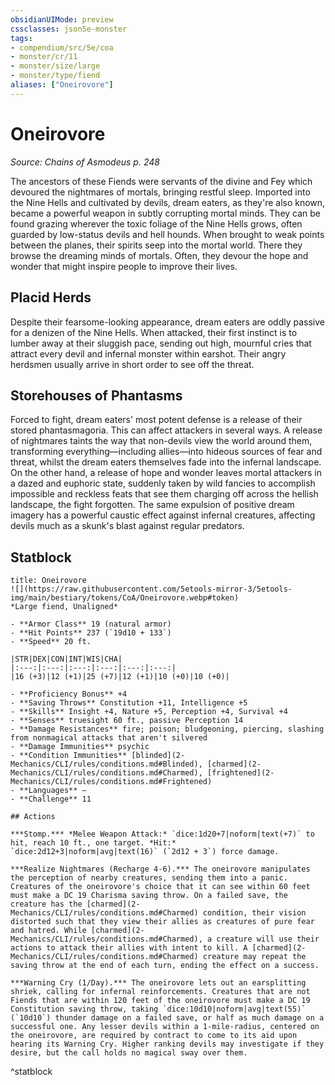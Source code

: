 ```yaml
---
obsidianUIMode: preview
cssclasses: json5e-monster
tags:
- compendium/src/5e/coa
- monster/cr/11
- monster/size/large
- monster/type/fiend
aliases: ["Oneirovore"]
---
```

# Oneirovore
*Source: Chains of Asmodeus p. 248*  

The ancestors of these Fiends were servants of the divine and Fey which devoured the nightmares of mortals, bringing restful sleep. Imported into the Nine Hells and cultivated by devils, dream eaters, as they're also known, became a powerful weapon in subtly corrupting mortal minds. They can be found grazing wherever the toxic foliage of the Nine Hells grows, often guarded by low-status devils and hell hounds. When brought to weak points between the planes, their spirits seep into the mortal world. There they browse the dreaming minds of mortals. Often, they devour the hope and wonder that might inspire people to improve their lives.

## Placid Herds

Despite their fearsome-looking appearance, dream eaters are oddly passive for a denizen of the Nine Hells. When attacked, their first instinct is to lumber away at their sluggish pace, sending out high, mournful cries that attract every devil and infernal monster within earshot. Their angry herdsmen usually arrive in short order to see off the threat.

## Storehouses of Phantasms

Forced to fight, dream eaters' most potent defense is a release of their stored phantasmagoria. This can affect attackers in several ways. A release of nightmares taints the way that non-devils view the world around them, transforming everything—including allies—into hideous sources of fear and threat, whilst the dream eaters themselves fade into the infernal landscape. On the other hand, a release of hope and wonder leaves mortal attackers in a dazed and euphoric state, suddenly taken by wild fancies to accomplish impossible and reckless feats that see them charging off across the hellish landscape, the fight forgotten. The same expulsion of positive dream imagery has a powerful caustic effect against infernal creatures, affecting devils much as a skunk's blast against regular predators.

## Statblock

```ad-statblock
title: Oneirovore
![](https://raw.githubusercontent.com/5etools-mirror-3/5etools-img/main/bestiary/tokens/CoA/Oneirovore.webp#token)
*Large fiend, Unaligned*

- **Armor Class** 19 (natural armor)
- **Hit Points** 237 (`19d10 + 133`)
- **Speed** 20 ft.

|STR|DEX|CON|INT|WIS|CHA|
|:---:|:---:|:---:|:---:|:---:|:---:|
|16 (+3)|12 (+1)|25 (+7)|12 (+1)|10 (+0)|10 (+0)|

- **Proficiency Bonus** +4
- **Saving Throws** Constitution +11, Intelligence +5
- **Skills** Insight +4, Nature +5, Perception +4, Survival +4
- **Senses** truesight 60 ft., passive Perception 14
- **Damage Resistances** fire; poison; bludgeoning, piercing, slashing from nonmagical attacks that aren't silvered
- **Damage Immunities** psychic
- **Condition Immunities** [blinded](2-Mechanics/CLI/rules/conditions.md#Blinded), [charmed](2-Mechanics/CLI/rules/conditions.md#Charmed), [frightened](2-Mechanics/CLI/rules/conditions.md#Frightened)
- **Languages** —
- **Challenge** 11

## Actions

***Stomp.*** *Melee Weapon Attack:* `dice:1d20+7|noform|text(+7)` to hit, reach 10 ft., one target. *Hit:* `dice:2d12+3|noform|avg|text(16)` (`2d12 + 3`) force damage.

***Realize Nightmares (Recharge 4-6).*** The oneirovore manipulates the perception of nearby creatures, sending them into a panic. Creatures of the oneirovore's choice that it can see within 60 feet must make a DC 19 Charisma saving throw. On a failed save, the creature has the [charmed](2-Mechanics/CLI/rules/conditions.md#Charmed) condition, their vision distorted such that they view their allies as creatures of pure fear and hatred. While [charmed](2-Mechanics/CLI/rules/conditions.md#Charmed), a creature will use their actions to attack their allies with intent to kill. A [charmed](2-Mechanics/CLI/rules/conditions.md#Charmed) creature may repeat the saving throw at the end of each turn, ending the effect on a success.

***Warning Cry (1/Day).*** The oneirovore lets out an earsplitting shriek, calling for infernal reinforcements. Creatures that are not Fiends that are within 120 feet of the oneirovore must make a DC 19 Constitution saving throw, taking `dice:10d10|noform|avg|text(55)` (`10d10`) thunder damage on a failed save, or half as much damage on a successful one. Any lesser devils within a 1-mile-radius, centered on the oneirovore, are required by contract to come to its aid upon hearing its Warning Cry. Higher ranking devils may investigate if they desire, but the call holds no magical sway over them.
```
^statblock